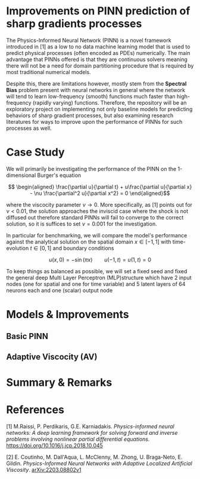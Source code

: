 # Improvements on PINN prediction of sharp gradients processes

The Physics-Informed Neural Network (PINN) is a novel framework introduced in [1] as a low to no data machine learning model that is used to predict physical processes (often encoded as PDEs) numerically. The main advantage that PINNs offered is that they are continuous solvers meaning there will not be a need for domain partitioning procedure that is required by most traditional numerical models.

Despite this, there are limitations however, mostly stem from the **Spectral Bias** problem present with neural networks in general where the network will tend to learn low-frequency (smooth) functions much faster than high-frequency (rapidly varying) functions. Therefore, the repository will be an exploratory project on implementing not only baseline models for predicting behaviors of sharp gradient processes, but also examining research literatures for ways to improve upon the performance of PINNs for such processes as well.

# Case Study

We will primarily be investigating the performance of the PINN on the 1-dimensional Burger's equation

$$ \begin{aligned} \frac{\partial u}{\partial t} + u\frac{\partial u}{\partial x} - \nu  \frac{\partial^2 u}{\partial x^2} = 0 \end{aligned}$$

where the viscocity parameter $\nu  \to  0$. More specifically, as [1] points out for $\nu < 0.01$, the solution approaches the inviscid case where the shock is not diffused out therefore standard PINNs will fail to converge to the correct solution, so it is suffices to set $\nu = 0.001$ for the investigation.

In particular for benchmarking, we will compare the model's performance against the analytical solution on the spatial domain $x \in [-1,1]$ with time-evolution $t \in [0,1]$ and boundary conditions

$$u(x,0) = -\sin(\pi x) \qquad u(-1,t) = u(1,t) = 0  $$

To keep things as balanced as possible, we will set a fixed seed and fixed the general deep Multi Layer Perceptron (MLP)structure which have 2 input nodes (one for spatial and one for time variable) and 5 latent layers of 64 neurons each and one (scalar) output node

# Models & Improvements

## Basic PINN

## Adaptive Viscocity (AV)



# Summary & Remarks

# References

[1] M.Raissi, P. Perdikaris, G.E. Karniadakis. *Physics-informed neural networks: A deep learning framework for solving forward and inverse problems involving nonlinear partial differential equations.* https://doi.org/10.1016/j.jcp.2018.10.045

[2] E. Coutinho, M. Dall'Aqua, L. McClenny, M. Zhong, U. Braga-Neto, E. Gildin. *Physics-Informed Neural Networks with Adaptive Localized Artificial Viscosity*. [arXiv:2203.08802v1](https://doi.org/10.48550/arXiv.2203.08802)
